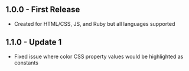 ## 1.0.0 - First Release
* Created for HTML/CSS, JS, and Ruby but all languages supported

## 1.1.0 - Update 1
* Fixed issue where color CSS property values would be highlighted as constants
